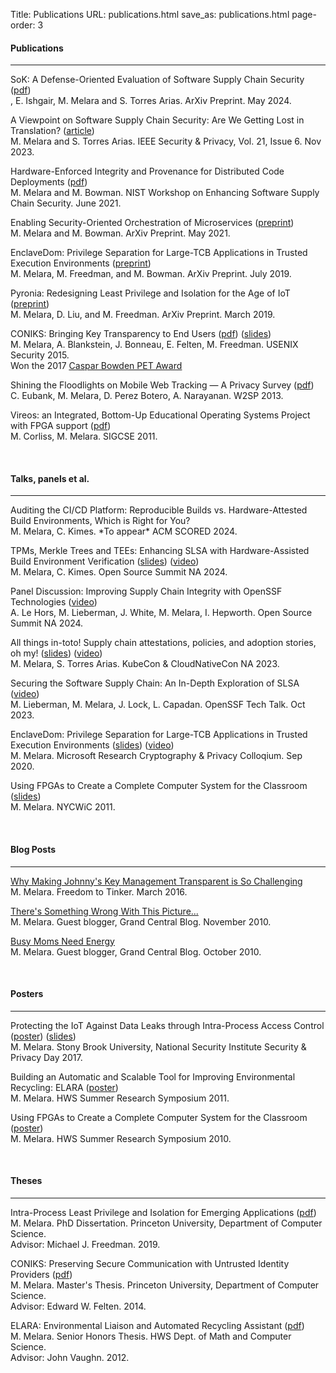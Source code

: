 Title: Publications
URL: publications.html
save_as: publications.html
page-order: 3

<div class="left">
<h4 class="text-primary">Publications</h4><hr class="line"/>
<div class="inner">
<p>
SoK: A Defense-Oriented Evaluation of Software Supply Chain Security (<a class="text-info" href="https://arxiv.org/pdf/2405.14993">pdf</a>)
<br/>
<span class="label_gray">, E. Ishgair, M. Melara and S. Torres Arias. ArXiv Preprint. May 2024.</span>
</p>

<p>
A Viewpoint on Software Supply Chain Security: Are We Getting Lost in Translation? (<a class="text-info" href="https://ieeexplore.ieee.org/abstract/document/10315780">article</a>)
<br/>
<span class="label_gray">M. Melara and S. Torres Arias. IEEE Security & Privacy, Vol. 21, Issue 6. Nov 2023.</span>
</p>
<p>
Hardware-Enforced Integrity and Provenance for Distributed Code Deployments (<a class="text-info" href="https://arxiv.org/abs/2106.09843">pdf</a>)
<br/>
<span class="label_gray">M. Melara and M. Bowman. NIST Workshop on Enhancing Software Supply Chain Security. June 2021.</span>
</p>
<p>
Enabling Security-Oriented Orchestration of Microservices (<a class="text-info" href="https://arxiv.org/abs/2106.09841">preprint</a>)
<br/>
<span class="label_gray">M. Melara and M. Bowman. ArXiv Preprint. May 2021.</span>
</p>
<p>
EnclaveDom: Privilege Separation for Large-TCB Applications in Trusted Execution Environments (<a class="text-info" href="https://arxiv.org/abs/1907.13245">preprint</a>)
<br/>
<span class="label_gray">M. Melara, M. Freedman, and M. Bowman. ArXiv Preprint. July 2019.</span>
</p>
<p>
Pyronia: Redesigning Least Privilege and Isolation for the Age of IoT (<a class="text-info" href="https://arxiv.org/abs/1903.01950">preprint</a>)
<br/>
<span class="label_gray">M. Melara, D. Liu, and M. Freedman. ArXiv Preprint. March 2019.</span>
</p>
<p>
CONIKS: Bringing Key Transparency to End Users (<a class="text-info" href="static/pubs/sec15-paper-melara.pdf">pdf</a>) (<a class="text-info" href="static/pubs/coniks_usenix15_pres.pdf">slides</a>)
<br/>
<span class="label_gray">M. Melara, A. Blankstein, J. Bonneau, E. Felten, M. Freedman. USENIX Security 2015.</span>
<br/>
<span class="text-success">Won the 2017 <a href="https://www.petsymposium.org/award/"><u>Caspar Bowden PET Award</u></a></span>
</p>
<p>
Shining the Floodlights on Mobile Web Tracking — A Privacy Survey (<a class="text-info" href="static/pubs/s2p2.pdf">pdf</a>)
<br/>
<span class="label_gray">C. Eubank, M. Melara, D. Perez Botero, A. Narayanan. W2SP 2013.</span>
</p>
<p>
Vireos: an Integrated, Bottom-Up Educational Operating Systems Project with FPGA support (<a class="text-info" href="static/pubs/vireos.pdf">pdf</a>)
<br/>
<span class="label_gray">M. Corliss, M. Melara. SIGCSE 2011.</span>
</p>
</div>
<br/>

<h4 class="text-primary">Talks, panels et al.</h4><hr class="line"/>
<div class="inner">

<p>
Auditing the CI/CD Platform: Reproducible Builds vs. Hardware-Attested Build Environments, Which is Right for You?
<br/>
<span class="label_gray">M. Melara, C. Kimes. *To appear* ACM SCORED 2024.</span>
</p>

<p>
TPMs, Merkle Trees and TEEs: Enhancing SLSA with Hardware-Assisted Build Environment Verification (<a class="text-info" href="static/pubs/habe@ossna2024.pdf">slides</a>) (<a class="text-info" href="https://www.youtube.com/watch?v=Gk0LDi05KRg">video</a>)
<br/>
<span class="label_gray">M. Melara, C. Kimes. Open Source Summit NA 2024.</span>
</p>

<p>
Panel Discussion: Improving Supply Chain Integrity with OpenSSF Technologies (<a class="text-info" href="https://www.youtube.com/watch?v=6EPROzPfqD8&t=3s">video</a>)
<br/>
<span class="label_gray">A. Le Hors, M. Lieberman, J. White, M. Melara, I. Hepworth. Open Source Summit NA 2024.</span>
</p>

<p>
All things in-toto! Supply chain attestations, policies, and adoption stories, oh my! (<a class="text-info" href="static/pubs/in-toto@kccnc2023.pdf">slides</a>) (<a class="text-info" href="https://www.youtube.com/watch?v=wuB--26-WpM">video</a>)
<br/>
<span class="label_gray">M. Melara, S. Torres Arias. KubeCon & CloudNativeCon NA 2023.</span>
</p>

<p>
Securing the Software Supply Chain: An In-Depth Exploration of SLSA (<a class="text-info" href="https://www.youtube.com/watch?v=HHXPEWvfFwk">video</a>)
<br/>
<span class="label_gray">M. Lieberman, M. Melara, J. Lock, L. Capadan. OpenSSF Tech Talk. Oct 2023.</span>
</p>

<p>
EnclaveDom: Privilege Separation for Large-TCB Applications in Trusted Execution Environments (<a class="text-info" href="static/pubs/in-toto@kccnc2023.pdf">slides</a>) (<a class="text-info" href="https://www.youtube.com/watch?v=wuB--26-WpM">video</a>)
<br/>
<span class="label_gray">M. Melara. Microsoft Research Cryptography & Privacy Colloqium. Sep 2020.</span>
</p>

<p>
Using FPGAs to Create a Complete Computer System for the Classroom (<a class="text-info" href="static/pubs/nycwic-pres.pdf">slides</a>)
<br/>
<span class="label_gray">M. Melara. NYCWiC 2011.</span>
</p>

</div>
<br/>

<h4 class="text-primary">Blog Posts</h4><hr class="line"/>
<div class="inner">
<p>
<a class="text-info" href="https://freedom-to-tinker.com/2016/03/31/why-making-johnnys-key-management-transparent-is-so-challenging/">Why Making Johnny's Key Management Transparent is So Challenging</a>
<br/>
<span class="label_gray">M. Melara. Freedom to Tinker. March 2016.</span>
</p>
<p>
<a class="text-info" href="https://grandcentralblog.wordpress.com/2010/11/05/guest-blogger-marcela-melara-2/">There's Something Wrong With This Picture...</a>
<br/>
<span class="label_gray">M. Melara. Guest blogger, Grand Central Blog. November 2010.</span>
</p>
<p>
<a class="text-info" href="https://grandcentralblog.wordpress.com/2010/10/30/guest-blogger-marcela-melara/">Busy Moms Need Energy</a>
<br/>
<span class="label_gray">M. Melara. Guest blogger, Grand Central Blog. October 2010.</span>
</p>
</div>
<br/>

<h4 class="text-primary">Posters</h4><hr class="line"/>
<div class="inner">
<p>
Protecting the IoT Against Data Leaks through Intra-Process Access Control (<a class="text-info" href="static/pubs/s&pDay-poster.pdf">poster</a>) (<a class="text-info" href="static/pubs/s&pDay-blitz-presentation.pdf">slides</a>)
<br/>
<span class="label_gray">M. Melara. Stony Brook University, National Security Institute Security & Privacy Day 2017.</span>
</p>
<p>
Building an Automatic and Scalable Tool for Improving Environmental Recycling: ELARA (<a class="text-info" href="static/pubs/elara-poster.pdf">poster</a>)
<br/>
<span class="label_gray">M. Melara. HWS Summer Research Symposium 2011.</span>
</p>
<p>
Using FPGAs to Create a Complete Computer System for the Classroom (<a class="text-info" href="static/pubs/fpga-poster.pdf">poster</a>)
<br/>
<span class="label_gray">M. Melara. HWS Summer Research Symposium 2010.</span>
</p>
</div>
<br/>

<h4 class="text-primary">Theses</h4><hr class="line"/>
<div class="inner">
<p>
Intra-Process Least Privilege and Isolation for Emerging Applications (<a class="text-info" href="static/pubs/phd-thesis.pdf">pdf</a>)
<br/>
<span class="label_gray">M. Melara. PhD Dissertation. Princeton University, Department of Computer Science. <br/>Advisor: Michael J. Freedman. 2019.</span>
</p>
<p>
CONIKS: Preserving Secure Communication with Untrusted Identity Providers (<a class="text-info" href="static/pubs/mse-thesis.pdf">pdf</a>)
<br/>
<span class="label_gray">M. Melara. Master's Thesis. Princeton University, Department of Computer Science. <br/>Advisor: Edward W. Felten. 2014.</span>
</p>
<p>
ELARA: Environmental Liaison and Automated Recycling Assistant (<a class="text-info" href="static/pubs/honors-thesis.pdf">pdf</a>)
<br/>
<span class="label_gray">M. Melara. Senior Honors Thesis. HWS Dept. of Math and Computer Science. <br/>Advisor: John Vaughn. 2012.</span>
</p>
</div>
</div>